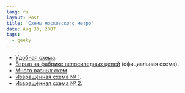 ```yaml
---
lang: ru
layout: Post
title: 'Схемы московского метро'
date: Aug 30, 2007
tags:
  - geeky
---
```


- [Удобная схема](http://ilyabirman.ru/portfolio/moscow-metro/diagram/).
- [Взрыв на фабрике велосипедных цепей](http://ilyabirman.ru/portfolio/moscow-metro/official/) (официальная схема).
- [Много разных схем](http://metro.ru/map/).
- [Извращённая схема № 1](http://r.foto.radikal.ru/0702/81ece3746c7f.jpg).
- [Извращённая схема № 2](http://www.artlebedev.ru/everything/routine/2004/02/16/).
